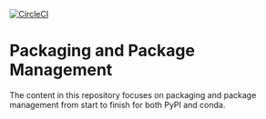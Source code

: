 
[![CircleCI](https://img.shields.io/circleci/project/github/ncar-hackathons/package-management/master.svg?style=for-the-badge&logo=circleci)](https://circleci.com/gh/ncar-hackathons/package-management)


# Packaging and Package Management

The content in this repository focuses on packaging and package management from start to finish for both PyPI and conda.
